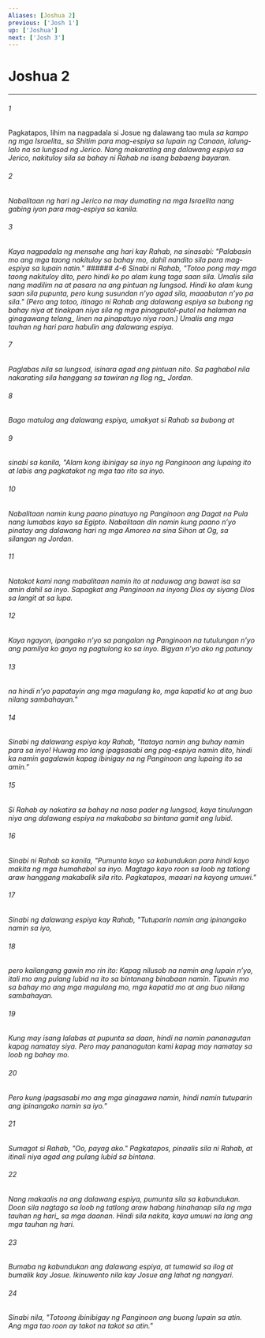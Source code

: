 ```yaml
---
Aliases: [Joshua 2]
previous: ['Josh 1']
up: ['Joshua']
next: ['Josh 3']
---
```

# Joshua 2

***






















###### 1 










Pagkatapos, lihim na nagpadala si Josue ng dalawang tao mula <i class="trans-change">sa kampo ng mga Israelita_ sa Shitim para mag-espiya sa lupain ng Canaan, lalung-lalo na sa lungsod ng Jerico. Nang makarating ang dalawang espiya sa Jerico, nakituloy sila sa bahay ni Rahab na isang babaeng bayaran. 





















###### 2 










Nabalitaan ng hari ng Jerico na may dumating na mga Israelita nang gabing iyon para mag-espiya sa kanila. 





















###### 3 










Kaya nagpadala ng mensahe ang hari kay Rahab, na sinasabi: "Palabasin mo ang mga taong nakituloy sa bahay mo, dahil nandito sila para mag-espiya sa lupain natin." ###### 4-6 Sinabi ni Rahab, "Totoo pong may mga taong nakituloy dito, pero hindi ko po alam kung taga saan sila. Umalis sila nang madilim na at pasara na ang pintuan ng lungsod. Hindi ko alam kung saan sila pupunta, pero kung susundan nʼyo agad sila, maaabutan nʼyo pa sila." (Pero ang totoo, itinago ni Rahab ang dalawang espiya sa bubong ng bahay niya at tinakpan niya sila ng mga pinagputol-putol na halaman na ginagawang <i class="trans-change">telang_ linen na pinapatuyo niya roon.) Umalis ang mga tauhan ng hari para habulin ang dalawang espiya. 





















###### 7 










Paglabas nila sa lungsod, isinara agad ang pintuan nito. Sa paghabol nila nakarating sila hanggang sa tawiran ng <i class="trans-change">Ilog ng_ Jordan. 





















###### 8 










Bago matulog ang dalawang espiya, umakyat si Rahab sa bubong at 





















###### 9 










sinabi sa kanila, "Alam kong ibinigay sa inyo ng Panginoon ang lupaing ito at labis ang pagkatakot ng mga tao rito sa inyo. 





















###### 10 










Nabalitaan namin kung paano pinatuyo ng Panginoon ang Dagat na Pula nang lumabas kayo sa Egipto. Nabalitaan din namin kung paano nʼyo pinatay ang dalawang hari ng mga Amoreo na sina Sihon at Og, sa silangan ng Jordan. 





















###### 11 










Natakot kami nang mabalitaan namin ito at naduwag ang bawat isa sa amin dahil sa inyo. Sapagkat ang Panginoon na inyong Dios ay siyang Dios sa langit at sa lupa. 





















###### 12 










Kaya ngayon, ipangako nʼyo sa pangalan ng Panginoon na tutulungan nʼyo ang pamilya ko gaya ng pagtulong ko sa inyo. Bigyan nʼyo ako ng patunay 





















###### 13 










na hindi nʼyo papatayin ang mga magulang ko, mga kapatid ko at ang buo nilang sambahayan." 





















###### 14 










Sinabi ng dalawang espiya kay Rahab, "Itataya namin ang buhay namin para sa inyo! Huwag mo lang ipagsasabi ang pag-espiya namin dito, hindi ka namin gagalawin kapag ibinigay na ng Panginoon ang lupaing ito sa amin." 





















###### 15 










Si Rahab ay nakatira sa bahay na nasa pader ng lungsod, kaya tinulungan niya ang dalawang espiya na makababa sa bintana gamit ang lubid. 





















###### 16 










Sinabi ni Rahab sa kanila, "Pumunta kayo sa kabundukan para hindi kayo makita ng mga humahabol sa inyo. Magtago kayo roon sa loob ng tatlong araw hanggang makabalik sila rito. Pagkatapos, maaari na kayong umuwi." 





















###### 17 










Sinabi ng dalawang espiya kay Rahab, "Tutuparin namin ang ipinangako namin sa iyo, 





















###### 18 










pero kailangang gawin mo rin ito: Kapag nilusob na namin ang lupain nʼyo, itali mo ang pulang lubid na ito sa bintanang binabaan namin. Tipunin mo sa bahay mo ang mga magulang mo, mga kapatid mo at ang buo nilang sambahayan. 





















###### 19 










Kung may isang lalabas at pupunta sa daan, hindi na namin pananagutan kapag namatay siya. Pero may pananagutan kami kapag may namatay sa loob ng bahay mo. 





















###### 20 










Pero kung ipagsasabi mo ang mga ginagawa namin, hindi namin tutuparin ang ipinangako namin sa iyo." 





















###### 21 










Sumagot si Rahab, "Oo, payag ako." Pagkatapos, pinaalis sila ni Rahab, at itinali niya agad ang pulang lubid sa bintana. 





















###### 22 










Nang makaalis na ang dalawang espiya, pumunta sila sa kabundukan. Doon sila nagtago sa loob ng tatlong araw habang hinahanap sila ng mga tauhan <i class="trans-change">ng hari_ sa mga daanan. Hindi sila nakita, kaya umuwi na lang ang mga tauhan ng hari. 





















###### 23 










Bumaba ng kabundukan ang dalawang espiya, at tumawid sa ilog at bumalik kay Josue. Ikinuwento nila kay Josue ang lahat ng nangyari. 





















###### 24 










Sinabi nila, "Totoong ibinibigay ng Panginoon ang buong lupain sa atin. Ang mga tao roon ay takot na takot sa atin."
